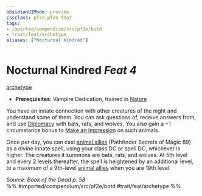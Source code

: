 ```yaml
---
obsidianUIMode: preview
cssclass: pf2e,pf2e-feat
tags:
- imported/compendium/src/pf2e/botd
- trait/feat/archetype
aliases: ["Nocturnal Kindred"]
---
```

# Nocturnal Kindred  *Feat 4*  
[archetype](archetype.md)  

- **Prerequisites**: Vampire Dedication, trained in [Nature](../skills.md#Nature)

You have an innate connection with other creatures of the night and understand some of them. You can ask questions of, receive answers from, and use [Diplomacy](../skills.md#Diplomacy) with bats, rats, and wolves. You also gain a +1 circumstance bonus to [Make an Impression](make-an-impression.md) on such animals.

Once per day, you can cast [animal allies](../spells/animal-allies-som.md) (Pathfinder Secrets of Magic 89) as a divine innate spell, using your class DC or spell DC, whichever is higher. The creatures it summons are bats, rats, and wolves. At 5th level and every 2 levels thereafter, the spell is heightened by an additional level, to a maximum of a 9th-level [animal allies](../spells/animal-allies-som.md) when you are 19th level.

*Source: Book of the Dead p. 58*  
%% #imported/compendium/src/pf2e/botd #trait/feat/archetype %%